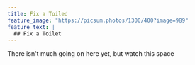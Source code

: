 ```yaml
---
title: Fix a Toiled
feature_image: "https://picsum.photos/1300/400?image=989"
feature_text: |
  ## Fix a Toilet
---
```


There isn't much going on here yet, but watch this space
